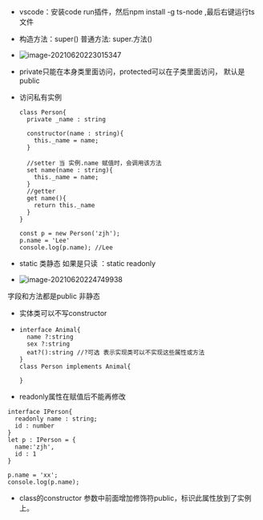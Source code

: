 - vscode：安装code run插件，然后npm install -g ts-node ,最后右键运行ts文件

- 构造方法：super()   普通方法: super.方法()

- ![image-20210620223015347](C:\Users\JH\AppData\Roaming\Typora\typora-user-images\image-20210620223015347.png)

- private只能在本身类里面访问，protected可以在子类里面访问， 默认是public

- 访问私有实例

  ```
  class Person{
    private _name : string
  
    constructor(name : string){
      this._name = name;
    }
  
    //setter 当 实例.name 赋值时，会调用该方法
    set name(name : string){
      this._name = name;
    }
    //getter
    get name(){
      return this._name
    }
  }
  
  const p = new Person('zjh');
  p.name = 'Lee'
  console.log(p.name); //Lee
  ```

- static 类静态 如果是只读 ：static readonly

  

- ![image-20210620224749938](C:\Users\JH\AppData\Roaming\Typora\typora-user-images\image-20210620224749938.png)

字段和方法都是public  非静态



- 实体类可以不写constructor 

- ```
  interface Animal{
    name ?:string
    sex ?:string
    eat?():string //?可选 表示实现类可以不实现这些属性或方法
  }
  class Person implements Animal{
    
  }
  ```

- readonly属性在赋值后不能再修改

```
interface IPerson{
  readonly name : string;
  id : number
}
let p : IPerson = {
  name:'zjh',
  id : 1
}

p.name = 'xx';
console.log(p.name);
```
- class的constructor 参数中前面增加修饰符public，标识此属性放到了实例上。
